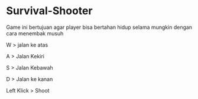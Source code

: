 # Survival-Shooter

Game ini bertujuan agar player bisa bertahan hidup selama mungkin dengan cara menembak musuh

W > jalan ke atas

A > Jalan Kekiri

S > Jalan Kebawah

D > Jalan ke kanan

Left Klick > Shoot